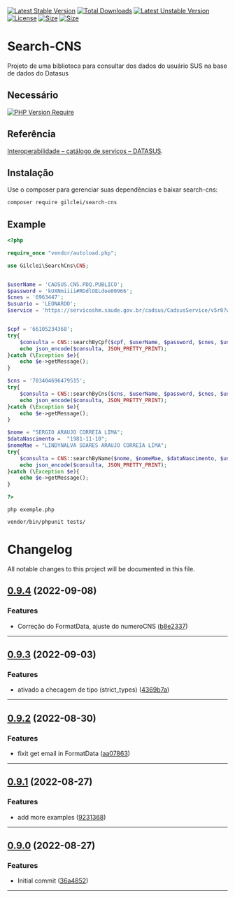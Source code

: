 [![Latest Stable Version](http://poser.pugx.org/gilclei/search-cns/v)](https://packagist.org/packages/gilclei/search-cns) [![Total Downloads](http://poser.pugx.org/gilclei/search-cns/downloads)](https://packagist.org/packages/gilclei/search-cns) [![Latest Unstable Version](http://poser.pugx.org/gilclei/search-cns/v/unstable)](https://packagist.org/packages/gilclei/search-cns) [![License](http://poser.pugx.org/gilclei/search-cns/license)](https://packagist.org/packages/gilclei/search-cns) [![Size](https://img.shields.io/github/repo-size/gilcleis/search-cns)]() [![Size](https://img.shields.io/github/stars/gilcleis/search-cns)]()

Search-CNS
=======
Projeto de uma biblioteca para consultar dos dados do usuário SUS na base de dados do Datasus

## Necessário
[![PHP Version Require](http://poser.pugx.org/gilclei/search-cns/require/php)](https://packagist.org/packages/gilclei/search-cns)

## Referência

[Interoperabilidade &#8211; catálogo de serviços &#8211; DATASUS](https://datasus.saude.gov.br/interoperabilidade-catalogo-de-servicos/).

Instalação
------------

Use o composer para gerenciar suas dependências e baixar search-cns:

```bash
composer require gilclei/search-cns
```

Example
-------
```php
<?php

require_once "vendor/autoload.php";

use Gilclei\SearchCns\CNS;


$userName = 'CADSUS.CNS.PDQ.PUBLICO';
$password = 'kUXNmiiii#RDdlOELdoe00966';
$cnes = '6963447';
$usuario = 'LEONARDO';
$service = 'https://servicoshm.saude.gov.br/cadsus/CadsusService/v5r0?wsdl';


$cpf = '66105234368';
try{
    $consulta = CNS::searchByCpf($cpf, $userName, $password, $cnes, $usuario, $service);
    echo json_encode($consulta, JSON_PRETTY_PRINT);
}catch (\Exception $e){
    echo $e->getMessage();
}

$cns = '703404696479515';
try{
    $consulta = CNS::searchByCns($cns, $userName, $password, $cnes, $usuario, $service);
    echo json_encode($consulta, JSON_PRETTY_PRINT);
}catch (\Exception $e){
    echo $e->getMessage();
}

$nome = "SERGIO ARAUJO CORREIA LIMA";
$dataNascimento =  "1981-11-10";
$nomeMae = "LINDYNALVA SOARES ARAUJO CORREIA LIMA";
try{
    $consulta = CNS::searchByName($nome, $nomeMae, $dataNascimento, $userName, $password, $cnes, $usuario, $service);
    echo json_encode($consulta, JSON_PRETTY_PRINT);
}catch (\Exception $e){
    echo $e->getMessage();
}

?>

```
```
php exemple.php
```
```
vendor/bin/phpunit tests/
```

<!--- BEGIN HEADER -->
# Changelog

All notable changes to this project will be documented in this file.
<!--- END HEADER -->

## [0.9.4](https://github.com/gilcleis/search-cns/compare/0.9.3...0.9.4) (2022-09-08)

### Features
* Correção do FormatData, ajuste do numeroCNS ([b8e2337](https://github.com/gilcleis/search-cns/commit/b8e233746d35171bca28f862303fce7a726863a1))
---
## [0.9.3](https://github.com/gilcleis/search-cns/compare/0.9.2...0.9.3) (2022-09-03)

### Features
* ativado a checagem de tipo (strict_types) ([4369b7a](https://github.com/gilcleis/search-cns/commit/4369b7a8954e81879912512f76f943751958e1bd))
---
## [0.9.2](https://github.com/gilcleis/search-cns/compare/0.9.1...0.9.2) (2022-08-30)

### Features
* fixit get email in FormatData ([aa07863]((https://github.com/gilcleis/search-cns/commit/aa07863376d5ea9c63bbf1cf45c661b63851ad88)))
---
## [0.9.1](https://github.com/gilcleis/search-cns/compare/0.9.0...0.9.2) (2022-08-27)

### Features
* add more examples ([9231368]((https://github.com/gilcleis/search-cns/commit/231368de4b38820f150b092d694d505e7bcab54)))
---
## [0.9.0]() (2022-08-27)

### Features
* Initial commit ([36a4852]((https://github.com/gilcleis/search-cns/commit/36a4852c1012dd1583075268b275607eb13ffadb)))
---

